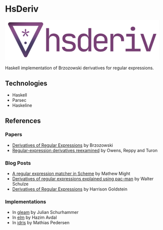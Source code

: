 # HsDeriv

![Logo](./logo.png)

Haskell implementation of Brzozowski derivatives for regular expressions.

## Technologies
* Haskell
* Parsec
* Haskeline

## References

### Papers
* [Derivatives of Regular Expressions](https://dl.acm.org/doi/10.1145/321239.321249) by Brzozowski
* [Regular-expression derivatives reexamined](https://www.ccs.neu.edu/home/turon/re-deriv.pdf) by Owens, Reppy and Turon

### Blog Posts
* [A regular expression matcher in Scheme](https://matt.might.net/articles/implementation-of-regular-expression-matching-in-scheme-with-derivatives/) by Mathew Might
* [Derivatives of regular expressions explained using pac-man](https://betterprogramming.pub/how-to-take-the-derivative-of-a-regular-expression-explained-2e7cea15028d) by Walter Schulze
* [Derivatives of Regular Expressions](https://harrisongoldste.in/languages/2017/09/30/derivatives-of-regular-expressions.html) by Harrison Goldstein

### Implementations
* In [gleam](https://github.com/schurhammer/gleamy_regex) by Julian Schurhammer
* In [elm](https://github.com/hazimavdal/jare) by Hazim Avdal
* In [idris](https://github.com/MathiasVP/idris-regex) by Mathias Pedersen